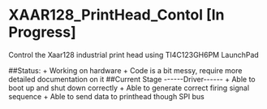 # XAAR128_PrintHead_Contol [In Progress]
Control the Xaar128 industrial print head using TI4C123GH6PM LaunchPad

##Status:
    + Working on hardware
    + Code is a bit messy, require more detailed documentation on it
##Current Stage
    ------Driver------
    + Able to boot up and shut down correctly
    + Able to generate correct firing signal sequence
    + Able to send data to printhead though SPI bus
